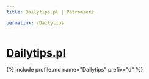 ```yaml
---
title: Dailytips.pl | Patromierz

permalink: /Dailytips
---
```


# [Dailytips.pl](https://patronite.pl/Dailytips)

{% include profile.md name="Dailytips" prefix="d" %}
